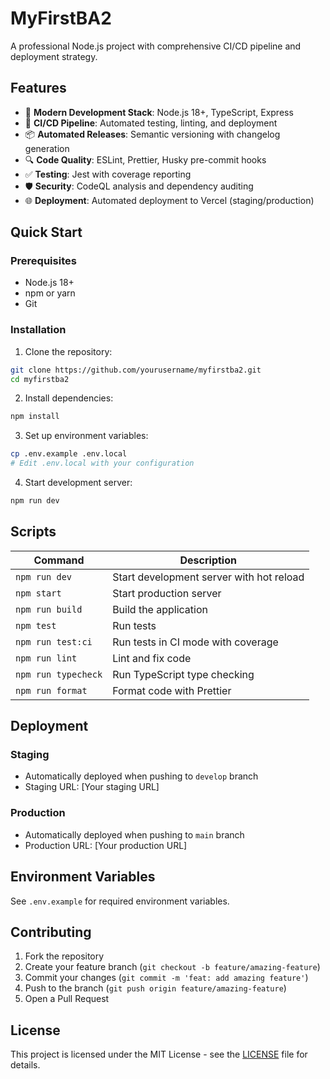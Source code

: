 # MyFirstBA2

A professional Node.js project with comprehensive CI/CD pipeline and deployment strategy.

## Features

- 🚀 **Modern Development Stack**: Node.js 18+, TypeScript, Express
- 🔄 **CI/CD Pipeline**: Automated testing, linting, and deployment
- 📦 **Automated Releases**: Semantic versioning with changelog generation
- 🔍 **Code Quality**: ESLint, Prettier, Husky pre-commit hooks
- ✅ **Testing**: Jest with coverage reporting
- 🛡️ **Security**: CodeQL analysis and dependency auditing
- 🌐 **Deployment**: Automated deployment to Vercel (staging/production)

## Quick Start

### Prerequisites

- Node.js 18+
- npm or yarn
- Git

### Installation

1. Clone the repository:
```bash
git clone https://github.com/yourusername/myfirstba2.git
cd myfirstba2
```

2. Install dependencies:
```bash
npm install
```

3. Set up environment variables:
```bash
cp .env.example .env.local
# Edit .env.local with your configuration
```

4. Start development server:
```bash
npm run dev
```

## Scripts

| Command | Description |
|---------|-------------|
| `npm run dev` | Start development server with hot reload |
| `npm start` | Start production server |
| `npm run build` | Build the application |
| `npm test` | Run tests |
| `npm run test:ci` | Run tests in CI mode with coverage |
| `npm run lint` | Lint and fix code |
| `npm run typecheck` | Run TypeScript type checking |
| `npm run format` | Format code with Prettier |

## Deployment

### Staging
- Automatically deployed when pushing to `develop` branch
- Staging URL: [Your staging URL]

### Production
- Automatically deployed when pushing to `main` branch
- Production URL: [Your production URL]

## Environment Variables

See `.env.example` for required environment variables.

## Contributing

1. Fork the repository
2. Create your feature branch (`git checkout -b feature/amazing-feature`)
3. Commit your changes (`git commit -m 'feat: add amazing feature'`)
4. Push to the branch (`git push origin feature/amazing-feature`)
5. Open a Pull Request

## License

This project is licensed under the MIT License - see the [LICENSE](LICENSE) file for details.